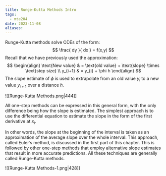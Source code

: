 ```yaml
---
title: Runge-Kutta Methods Intro
tags:
  - mte204
date: 2023-11-08
aliases:
---
```

Runge-Kutta methods solve ODEs of the form:
$$
\frac{ dy }{ dx } = f(x,y)
$$
Recall that we have previously used the approximation:
$$
\begin{align}
\text{New value}  & = \text{old value} + \text{slope} \times \text{step size} \\
y_{i+1}  & = y_{i} + \phi h
\end{align}
$$
The slope estimate of $\phi$ is used to extrapolate from an old value $y_{i}$ to a new value $y_{i+1}$ over a distance $h$.

![[Runge-Kutta Methods.png|444]]

All one-step methods can be expressed in this general form, with the only difference being how the slope is estimated. The simplest approach is to use the differential equation to estimate the slope in the form of the first derivative at $x_{i}$. 

In other words, the slope at the beginning of the interval is taken as an approximation of the average slope over the whole interval. This approach, called Euler’s method, is discussed in the first part of this chapter. This is followed by other one-step methods that employ alternative slope estimates that result in more accurate predictions. All these techniques are generally called Runge-Kutta methods.

![[Runge-Kutta Methods-1.png|428]]
